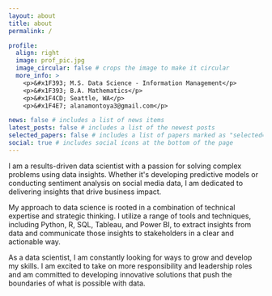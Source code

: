 ```yaml
---
layout: about
title: about
permalink: /

profile:
  align: right
  image: prof_pic.jpg
  image_circular: false # crops the image to make it circular
  more_info: >
    <p>&#x1F393; M.S. Data Science - Information Management</p>
    <p>&#x1F393; B.A. Mathematics</p>
    <p>&#x1F4CD; Seattle, WA</p>
    <p>&#x1F4E7; alanamontoya3@gmail.com</p>

news: false # includes a list of news items
latest_posts: false # includes a list of the newest posts
selected_papers: false # includes a list of papers marked as "selected={true}"
social: true # includes social icons at the bottom of the page
---
```


I am a results-driven data scientist with a passion for solving complex problems using data insights. Whether it's developing predictive models or conducting sentiment analysis on social media data, I am dedicated to delivering insights that drive business impact.

My approach to data science is rooted in a combination of technical expertise and strategic thinking. I utilize a range of tools and techniques, including Python, R, SQL, Tableau, and Power BI, to extract insights from data and communicate those insights to stakeholders in a clear and actionable way.

As a data scientist, I am constantly looking for ways to grow and develop my skills. I am excited to take on more responsibility and leadership roles and am committed to developing innovative solutions that push the boundaries of what is possible with data.
